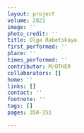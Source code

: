 ```yaml
---
layout: project
volume: 2021
image: ''
photo_credit: ''
title: Olga Rabetskaya
first_performed: ''
place: ''
times_performed: ''
contributor: M/OTHER
collaborators: []
home: ''
links: []
contact: ''
footnote: ''
tags: []
pages: 350-351

---
```





